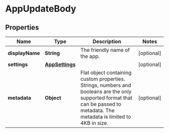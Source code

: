 

# AppUpdateBody

## Properties

Name | Type | Description | Notes
------------ | ------------- | ------------- | -------------
**displayName** | **String** | The friendly name of the app. |  [optional]
**settings** | [**AppSettings**](AppSettings.md) |  |  [optional]
**metadata** | **Object** | Flat object containing custom properties. Strings, numbers and booleans  are the only supported format that can be passed to metadata. The metadata is limited to 4KB in size.  |  [optional]



